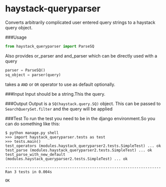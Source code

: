haystack-queryparser
====================

Converts arbitrarily complicated user entered query strings to a haystack query object.

###Usage
  ```python
  from haystack_queryparser import ParseSQ
  ```
  Also provides or_parser and and_parser which can be directly used with a query
  ```python
  parser = ParseSQ() 
  sq_object = parser(query)
  ```
  takes a `AND` or `OR` operator to use as default optionally.

###Input
  Input should be a string.This the query.
  
###Output
  Output is a `SQ(haystack.query.SQ)` object.
  This can be passed to `SearchQuerySet.filter` and the	query will be applied

###Test
  To run the test you need to be in the django environment.So you can do something like this:
```
$ python manage.py shell
>>> import haystack_queryparser.tests as test
>>> tests.main()
test_operators (modules.haystack_queryparser2.tests.SimpleTest) ... ok
test_parse (modules.haystack_queryparser2.tests.SimpleTest) ... ok
test_parse_with_new_default (modules.haystack_queryparser2.tests.SimpleTest) ... ok

----------------------------------------------------------------------
Ran 3 tests in 0.004s

OK
```
